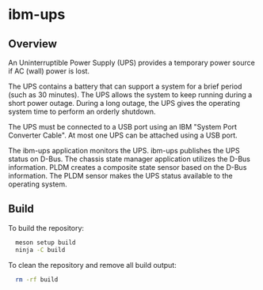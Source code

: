 # ibm-ups

## Overview

An Uninterruptible Power Supply (UPS) provides a temporary power source if AC
(wall) power is lost.

The UPS contains a battery that can support a system for a brief period (such
as 30 minutes). The UPS allows the system to keep running during a short power
outage. During a long outage, the UPS gives the operating system time to
perform an orderly shutdown.

The UPS must be connected to a USB port using an IBM "System Port Converter
Cable". At most one UPS can be attached using a USB port.

The ibm-ups application monitors the UPS. ibm-ups publishes the UPS status on
D-Bus. The chassis state manager application utilizes the D-Bus information.
PLDM creates a composite state sensor based on the D-Bus information. The PLDM
sensor makes the UPS status available to the operating system.

## Build

To build the repository:

```sh
  meson setup build
  ninja -C build
```

To clean the repository and remove all build output:

```sh
  rm -rf build
```
